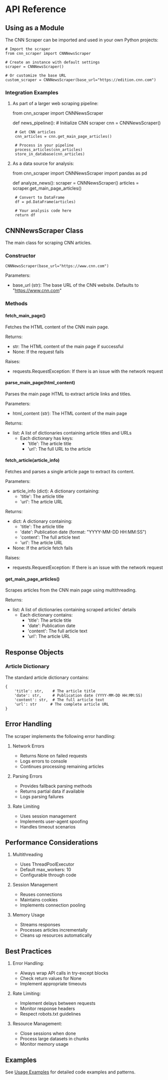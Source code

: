 # API Reference

## Using as a Module

The CNN Scraper can be imported and used in your own Python projects:

    # Import the scraper
    from cnn_scraper import CNNNewsScraper
    
    # Create an instance with default settings
    scraper = CNNNewsScraper()
    
    # Or customize the base URL
    custom_scraper = CNNNewsScraper(base_url="https://edition.cnn.com")

### Integration Examples

1. As part of a larger web scraping pipeline:

    from cnn_scraper import CNNNewsScraper
    
    def news_pipeline():
        # Initialize CNN scraper
        cnn = CNNNewsScraper()
        
        # Get CNN articles
        cnn_articles = cnn.get_main_page_articles()
        
        # Process in your pipeline
        process_articles(cnn_articles)
        store_in_database(cnn_articles)

2. As a data source for analysis:

    from cnn_scraper import CNNNewsScraper
    import pandas as pd
    
    def analyze_news():
        scraper = CNNNewsScraper()
        articles = scraper.get_main_page_articles()
        
        # Convert to DataFrame
        df = pd.DataFrame(articles)
        
        # Your analysis code here
        return df

## CNNNewsScraper Class

The main class for scraping CNN articles.

### Constructor

    CNNNewsScraper(base_url="https://www.cnn.com")

Parameters:
- base_url (str): The base URL of the CNN website. Defaults to "https://www.cnn.com"

### Methods

#### fetch_main_page()

Fetches the HTML content of the CNN main page.

Returns:
- str: The HTML content of the main page if successful
- None: If the request fails

Raises:
- requests.RequestException: If there is an issue with the network request

#### parse_main_page(html_content)

Parses the main page HTML to extract article links and titles.

Parameters:
- html_content (str): The HTML content of the main page

Returns:
- list: A list of dictionaries containing article titles and URLs
    - Each dictionary has keys:
        - 'title': The article title
        - 'url': The full URL to the article

#### fetch_article(article_info)

Fetches and parses a single article page to extract its content.

Parameters:
- article_info (dict): A dictionary containing:
    - 'title': The article title
    - 'url': The article URL

Returns:
- dict: A dictionary containing:
    - 'title': The article title
    - 'date': Publication date (format: "YYYY-MM-DD HH:MM:SS")
    - 'content': The full article text
    - 'url': The article URL
- None: If the article fetch fails

Raises:
- requests.RequestException: If there is an issue with the network request

#### get_main_page_articles()

Scrapes articles from the CNN main page using multithreading.

Returns:
- list: A list of dictionaries containing scraped articles' details
    - Each dictionary contains:
        - 'title': The article title
        - 'date': Publication date
        - 'content': The full article text
        - 'url': The article URL

## Response Objects

### Article Dictionary

The standard article dictionary contains:

    {
        'title': str,    # The article title
        'date': str,     # Publication date (YYYY-MM-DD HH:MM:SS)
        'content': str,  # The full article text
        'url': str      # The complete article URL
    }

## Error Handling

The scraper implements the following error handling:

1. Network Errors
   - Returns None on failed requests
   - Logs errors to console
   - Continues processing remaining articles

2. Parsing Errors
   - Provides fallback parsing methods
   - Returns partial data if available
   - Logs parsing failures

3. Rate Limiting
   - Uses session management
   - Implements user-agent spoofing
   - Handles timeout scenarios

## Performance Considerations

1. Multithreading
   - Uses ThreadPoolExecutor
   - Default max_workers: 10
   - Configurable through code

2. Session Management
   - Reuses connections
   - Maintains cookies
   - Implements connection pooling

3. Memory Usage
   - Streams responses
   - Processes articles incrementally
   - Cleans up resources automatically

## Best Practices

1. Error Handling:
   - Always wrap API calls in try-except blocks
   - Check return values for None
   - Implement appropriate timeouts

2. Rate Limiting:
   - Implement delays between requests
   - Monitor response headers
   - Respect robots.txt guidelines

3. Resource Management:
   - Close sessions when done
   - Process large datasets in chunks
   - Monitor memory usage

## Examples

See [Usage Examples](examples.md) for detailed code examples and patterns.